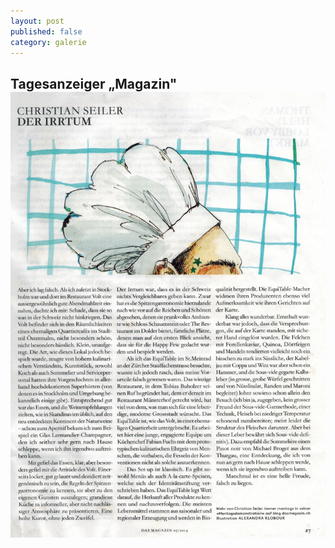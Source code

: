 ```yaml
---
layout: post
published: false
category: galerie
---
```


## Tagesanzeiger „Magazin"![IMG_0002_2.jpg](/assets/images/galerie/IMG_0002_2.jpg)

